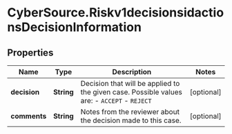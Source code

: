 # CyberSource.Riskv1decisionsidactionsDecisionInformation

## Properties
Name | Type | Description | Notes
------------ | ------------- | ------------- | -------------
**decision** | **String** | Decision that will be applied to the given case. Possible values are: - `ACCEPT` - `REJECT`  | [optional] 
**comments** | **String** | Notes from the reviewer about the decision made to this case. | [optional] 


